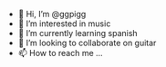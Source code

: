 - 👋 Hi, I’m @ggpigg
- 👀 I’m interested in music
- 🌱 I’m currently learning spanish
- 💞️ I’m looking to collaborate on guitar
- 📫 How to reach me ...

<!---
ggpigg/ggpigg is a ✨ special ✨ repository because its `README.md` (this file) appears on your GitHub profile.
You can click the Preview link to take a look at your changes.
--->
